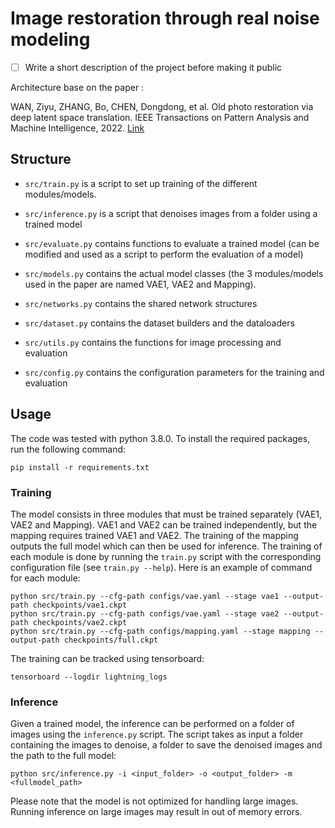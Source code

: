  # Image restoration through real noise modeling

- [ ] Write a short description of the project before making it public

Architecture base on the paper :

WAN, Ziyu, ZHANG, Bo, CHEN, Dongdong, et al. Old photo restoration via deep latent space translation. IEEE Transactions on Pattern Analysis and Machine Intelligence, 2022. [Link](https://arxiv.org/abs/2009.07047)

## Structure
- `src/train.py` is a script to set up training of the different modules/models. 

- `src/inference.py` is a script that denoises images from a folder using a trained model

- `src/evaluate.py` contains functions to evaluate a trained model (can be modified and used as a script to perform the evaluation of a model)

- `src/models.py` contains the actual model classes (the 3 modules/models used in the paper are named VAE1, VAE2 and Mapping).

- `src/networks.py` contains the shared network structures

- `src/dataset.py` contains the dataset builders and the dataloaders

- `src/utils.py` contains the functions for image processing and evaluation

- `src/config.py` contains the configuration parameters for the training and evaluation


## Usage
The code was tested with python 3.8.0. To install the required packages, run the following command:
```
pip install -r requirements.txt
```
### Training
The model consists in three modules that must be trained separately (VAE1, VAE2 and Mapping). VAE1 and VAE2 can be trained independently, but the mapping requires trained VAE1 and VAE2. The training of the mapping outputs the full model which can then be used for inference. The training of each module is done by running the `train.py` script with the corresponding configuration file (see ```train.py --help```). Here is an example of command for each module:
```
python src/train.py --cfg-path configs/vae.yaml --stage vae1 --output-path checkpoints/vae1.ckpt
python src/train.py --cfg-path configs/vae.yaml --stage vae2 --output-path checkpoints/vae2.ckpt
python src/train.py --cfg-path configs/mapping.yaml --stage mapping --output-path checkpoints/full.ckpt
```
The training can be tracked using tensorboard:
```
tensorboard --logdir lightning_logs
```

### Inference
Given a trained model, the inference can be performed on a folder of images using the `inference.py` script. The script takes as input a folder containing the images to denoise, a folder to save the denoised images and the path to the full model:
```
python src/inference.py -i <input_folder> -o <output_folder> -m <fullmodel_path>
```

Please note that the model is not optimized for handling large images. Running inference on large images may result in out of memory errors.
